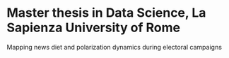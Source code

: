 # Master thesis in Data Science, La Sapienza University of Rome
Mapping news diet and polarization dynamics during electoral campaigns
